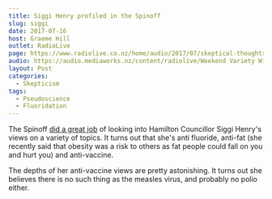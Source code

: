 ```yaml
---
title: Siggi Henry profiled in the Spinoff
slug: siggi
date: 2017-07-16
host: Graeme Hill
outlet: RadioLive
page: https://www.radiolive.co.nz/home/audio/2017/07/skeptical-thoughts-with-mark-honeychurch.html
audio: https://audio.mediaworks.nz/content/radiolive/Weekend Variety Wireless/July 17/16_07_17_Skeptical.mp3
layout: Post
categories:
  - Skepticism
tags:
  - Pseudoscience
  - Fluoridation
---
```


The Spinoff [did a great job](https://thespinoff.co.nz/science/13-07-2017/is-siggi-henry-new-zealands-most-dangerous-city-councillor/) of looking into Hamilton Councillor Siggi Henry's views on a variety of topics. It turns out that she's anti fluoride, anti-fat (she recently said that obesity was a risk to others as fat people could fall on you and hurt you) and anti-vaccine.

<!-- more -->

The depths of her anti-vaccine views are pretty astonishing. It turns out she believes there is no such thing as the measles virus, and probably no polio either.
